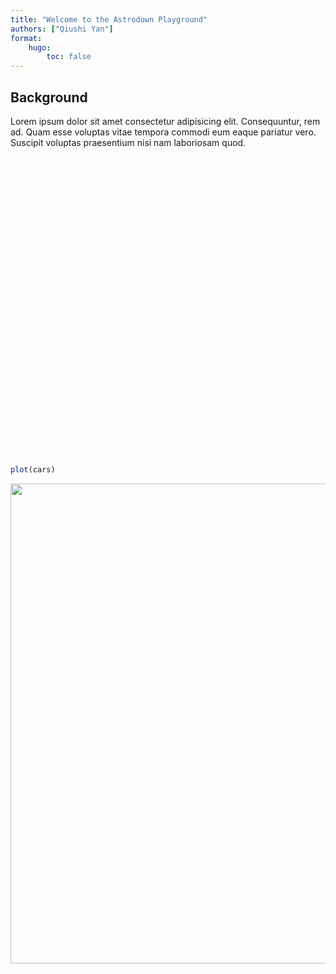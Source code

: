 ```yaml
---
title: "Welcome to the Astrodown Playground"
authors: ["Qiushi Yan"]
format:
    hugo:
        toc: false
---
```


<script src="/libs/htmlwidgets-1.6.1/htmlwidgets.js"></script>
<script src="/libs/plotly-binding-4.10.1/plotly.js"></script>
<script src="/libs/typedarray-0.1/typedarray.min.js"></script>
<script src="/libs/jquery-3.5.1/jquery.min.js"></script>
<link href="/libs/crosstalk-1.2.0/css/crosstalk.min.css" rel="stylesheet" />
<script src="/libs/crosstalk-1.2.0/js/crosstalk.min.js"></script>
<link href="/libs/plotly-htmlwidgets-css-2.11.1/plotly-htmlwidgets.css" rel="stylesheet" />
<script src="/libs/plotly-main-2.11.1/plotly-latest.min.js"></script>


## Background

Lorem ipsum dolor sit amet consectetur adipisicing elit. Consequuntur, rem ad. Quam esse voluptas vitae tempora commodi eum eaque pariatur vero. Suscipit voluptas praesentium nisi nam laboriosam quod.

<div class="plotly html-widget html-fill-item-overflow-hidden html-fill-item" id="htmlwidget-8348ffd69cca3841c563" style="width:768px;height:480px;"></div>
<script type="application/json" data-for="htmlwidget-8348ffd69cca3841c563">{"x":{"visdat":{"ab596b848a96":["function () ","plotlyVisDat"]},"cur_data":"ab596b848a96","attrs":{"ab596b848a96":{"x":{},"color":{},"alpha_stroke":1,"sizes":[10,100],"spans":[1,20],"type":"box"}},"layout":{"margin":{"b":40,"l":60,"t":25,"r":10},"xaxis":{"domain":[0,1],"automargin":true,"title":"percollege"},"yaxis":{"domain":[0,1],"automargin":true},"hovermode":"closest","showlegend":true},"source":"A","config":{"modeBarButtonsToAdd":["hoverclosest","hovercompare"],"showSendToCloud":false},"data":[{"fillcolor":"rgba(102,194,165,0.5)","x":[19.6313918,11.2433076,17.0338194,17.2789539,14.475999,18.9046238,11.9173877,16.1971209,14.1076487,41.2958081,13.567226,15.1108627,13.6830103,15.3874693,25.1750412,28.0181167,16.9858076,14.5978891,32.835928,16.1959601,16.8685259,42.7688669,16.8399327,16.9356446,20.2751964,13.6029941,17.8273561,14.7056662,15.5321976,11.3675214,13.0495464,18.3778784,14.0467657,20.6605223,14.3184422,13.7735504,18.7236334,15.1666829,36.6436653,15.0256035,18.3698955,14.7583093,16.4133528,14.3524363,27.5938834,17.6409622,24.8893485,19.3436365,37.8340529,16.8995267,14.5388128,18.476678,14.5031437,17.9492226,27.9280239,28.0541488,33.8185507,19.8618556,14.0083929,19.6994744,16.4493851,17.5348837,13.5054525,14.034565,18.511502,16.4744211,19.9206186,11.723732,20.7244228,15.7185951,18.7793745,25.838414,13.5622441,22.011857,12.1742809,14.2502659,14.3687708,16.5212794,12.7412789,21.5077402,21.3007289,21.184251,15.4883463,28.9881549,14.6365422,13.0760986,15.9511699,16.8789809,19.8795753,20.0448263,17.8795898,17.0571729,24.7300469,20.4582651,15.9600242,15.6807027,15.9287398,16.5530497,24.7568609,21.0595616,22.652364,22.8052176],"type":"box","orientation":"h","name":"IL","marker":{"color":"rgba(102,194,165,1)","line":{"color":"rgba(102,194,165,1)"}},"line":{"color":"rgba(102,194,165,1)"},"xaxis":"x","yaxis":"y","frame":null},{"fillcolor":"rgba(252,141,98,0.5)","x":[16.1156797,27.3597862,22.8468145,13.4643978,12.9819635,27.8306241,19.8002103,15.4562536,13.2149823,16.8123574,14.1137248,16.045283,8.54375099,13.2391267,15.5742757,13.9213675,15.581854,21.1970145,17.1676628,18.3723425,11.4249881,20.5498928,11.1452991,12.9935988,13.929867,15.50432,15.5381671,14.9522958,42.1311499,20.4899394,13.1074407,24.2200345,13.2576823,20.2298144,16.9731386,13.1423129,14.8558462,12.771798,17.5460903,10.1458975,22.308069,19.9757478,19.2629151,11.1118012,17.6686138,17.1792531,13.1476522,16.401998,26.7446886,17.7775263,13.5396226,14.4075703,37.7422954,16.9252277,14.6798142,12.1746236,12.6387629,10.7029216,9.78827088,11.1649179,14.6129001,11.0422948,13.842852,24.455887,17.2106825,14.1710559,15.734664,12.6200972,13.5281456,12.8463697,24.611669,10.5895865,14.7000195,14.1338236,10.0140252,18.6080204,15.4816696,9.47158524,36.2454446,15.4219389,12.6449852,21.7585174,12.2726866,22.7230118,16.0805162,13.399963,23.8155668,10.8145974,15.5891252,18.5655038,16.5838347,15.809776],"type":"box","orientation":"h","name":"IN","marker":{"color":"rgba(252,141,98,1)","line":{"color":"rgba(252,141,98,1)"}},"line":{"color":"rgba(252,141,98,1)"},"xaxis":"x","yaxis":"y","frame":null},{"fillcolor":"rgba(141,160,203,0.5)","x":[14.1150923,16.2755866,18.0660208,18.9337962,19.039803,11.8278471,14.5760743,17.2519754,18.2258245,21.4208568,23.742011,16.066702,21.4885192,15.8443516,22.6527251,14.6477089,16.9397657,12.0419487,22.8647363,18.7787018,18.912404,20.4206544,26.9787819,26.8725681,20.1454244,11.4331387,21.1730815,30.9753249,16.4441292,16.4684698,24.7650877,14.3082727,36.7600619,15.116835,16.2342399,15.4575777,27.2497358,21.2057826,34.5571857,11.4555097,28.6383762,14.4522145,11.3134379,16.1542355,32.5963872,18.7880617,27.5866359,14.4056678,15.2878703,20.6866911,16.2528217,26.763554,18.5401286,25.0460405,15.084171,35.6088365,13.280021,17.4296096,14.160017,13.4575569,19.0433213,15.6946934,36.9635114,16.9024096,11.6568382,15.9567602,13.6658394,12.9210381,20.0211305,26.9656935,13.8933764,13.363353,19.7081294,17.641192,17.0117257,13.7970398,14.5667198,17.2912268,14.1243101,17.8047443,48.0785102,19.4104036,18.2322106],"type":"box","orientation":"h","name":"MI","marker":{"color":"rgba(141,160,203,1)","line":{"color":"rgba(141,160,203,1)"}},"line":{"color":"rgba(141,160,203,1)"},"xaxis":"x","yaxis":"y","frame":null},{"fillcolor":"rgba(231,138,195,0.5)","x":[8.74173036,17.3660604,17.2669455,13.2435395,29.1494085,16.1764706,14.1576729,11.4336901,24.2252343,11.323289,13.9121748,17.784992,19.6893454,15.7631208,13.0905778,11.6793426,14.258027,25.0853882,13.475094,18.1881619,31.5940573,18.7380268,21.0773874,11.8740898,32.204593,16.4765579,14.9341366,31.6279977,31.956732,13.5143719,29.7883109,24.4504965,16.0309861,10.5537945,15.2589751,12.3112711,12.85435,9.33070866,13.4497842,10.9845318,13.8431503,16.771139,23.6828055,12.2083684,18.1793685,13.3233757,18.8616572,23.5504285,13.3788082,18.1757973,15.0270375,23.7026065,11.677498,14.1000841,19.2777119,10.513927,26.5504804,11.3808463,12.1051405,15.3234543,8.84588804,19.338309,11.4884393,10.1076709,13.0943276,12.4445328,21.8818751,11.233264,15.7080088,16.7975615,14.1156575,16.2824097,13.7772608,15.6221022,17.3762105,18.9896041,24.7331393,15.5998451,13.0834179,16.9825108,15.1100169,7.91325578,24.4193518,19.0096756,18.4454309,14.4987147,29.0951102,13.7107444],"type":"box","orientation":"h","name":"OH","marker":{"color":"rgba(231,138,195,1)","line":{"color":"rgba(231,138,195,1)"}},"line":{"color":"rgba(231,138,195,1)"},"xaxis":"x","yaxis":"y","frame":null},{"fillcolor":"rgba(166,216,84,0.5)","x":[12.4274917,18.3200156,19.425147,25.8228923,26.2931785,17.9412424,13.6760641,19.7803247,18.1533363,13.84631,20.852313,16.599469,43.6264509,15.9254638,22.4883413,20.9940872,26.2870159,29.8544673,15.6035329,20.8318653,13.5699001,21.6803841,19.8751776,17.3050671,20.483251,18.7317293,15.3240741,22.1656323,14.3912738,20.3282422,14.3909586,30.4885126,16.4620371,13.6317946,17.4417943,19.0711481,21.877375,15.4275441,14.0016473,7.33610822,25.3558337,17.3724213,13.4311741,21.9338239,24.8578251,37.4197798,15.7492355,24.464372,18.5920497,24.6343275,15.527175,22.9065131,17.4993368,19.9064402,16.7559769,28.5880867,19.833921,17.9479167,14.8077953,20.8371926,15.0650908,17.5516579,18.9421311,19.2118611,23.1569039,19.0168872,23.3909001,35.3967841,16.5498688,15.064584,24.9955036,21.6663817],"type":"box","orientation":"h","name":"WI","marker":{"color":"rgba(166,216,84,1)","line":{"color":"rgba(166,216,84,1)"}},"line":{"color":"rgba(166,216,84,1)"},"xaxis":"x","yaxis":"y","frame":null}],"highlight":{"on":"plotly_click","persistent":false,"dynamic":false,"selectize":false,"opacityDim":0.2,"selected":{"opacity":1},"debounce":0},"shinyEvents":["plotly_hover","plotly_click","plotly_selected","plotly_relayout","plotly_brushed","plotly_brushing","plotly_clickannotation","plotly_doubleclick","plotly_deselect","plotly_afterplot","plotly_sunburstclick"],"base_url":"https://plot.ly"},"evals":[],"jsHooks":[]}</script>

``` r
plot(cars)
```

<img src="/index.markdown_strict_files/figure-markdown_strict/unnamed-chunk-2-1.png" width="768" />
